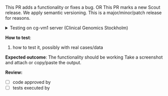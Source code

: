 This PR adds a functionality or fixes a bug.
OR
This PR marks a new Scout release. We apply semantic versioning. This is a major/minor/patch release for reasons.

<details>
<summary>Testing on cg-vm1 server (Clinical Genomics Stockholm)</summary>

**Prepare for testing**
1. Make sure the PR is pushed and available on [Docker Hub](https://hub.docker.com/repository/docker/clinicalgenomics/scout-server-stage)
1. `ssh <USER.NAME>@cg-vm1.scilifelab.se`
1. `sudo -iu hiseq.clinical`
1. `ssh localhost`
1. (optional) Find out which scout branch is currently deployed on cg-vm1: `podman ps`
1. Stop the service with current deployed branch: `systemctl --user stop scout.target`
1. Start the scout service with the branch to test: `systemctl --user start scout@<this_branch>`
1. Make sure the branch is deployed: `systemctl --user status scout.target`
</details>

**How to test**:
1. how to test it, possibly with real cases/data

**Expected outcome**:
The functionality should be working
Take a screenshot and attach or copy/paste the output.

**Review:**
- [ ] code approved by
- [ ] tests executed by
